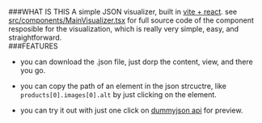 ###WHAT IS THIS
A simple JSON visualizer, built in [vite + react](https://vitejs.dev/guide/#scaffolding-your-first-vite-project). 
see [src/components/MainVisualizer.tsx](https://github.com/Ebrahim-Ramadan/json-visualizer/blob/main/src/components/MainVisualizer.tsx) for full source code of the component resposible for the visualization, which is really very simple, easy, and straightforward.
<br/>
###FEATURES
+ you can download the .json file, just dorp the content, view, and there you go.
* you can copy the path of an element in the json strcuctre, like `products[0].images[0].alt` by just clicking on the element.
- you can try it out with just one click on [dummyjson api](https://dummyjson.com/docs/products/#products-limit_skip) for preview.